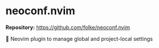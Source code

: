 # neoconf.nvim

**Repository:** https://github.com/folke/neoconf.nvim

💼 Neovim plugin to manage global and project-local settings
